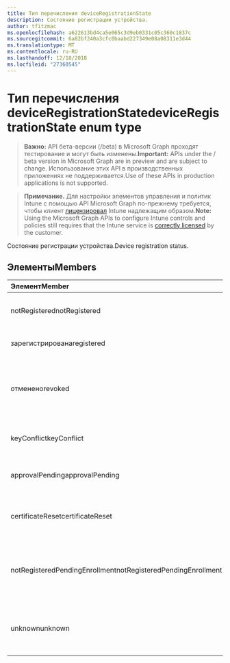 ```yaml
---
title: Тип перечисления deviceRegistrationState
description: Состояние регистрации устройства.
author: tfitzmac
ms.openlocfilehash: a622613bd4ca5e065c3d9eb0331c05c360c1837c
ms.sourcegitcommit: 6a82bf240a3cfc0baabd227349e08a08311e3d44
ms.translationtype: MT
ms.contentlocale: ru-RU
ms.lasthandoff: 12/18/2018
ms.locfileid: "27360545"
---
```

# <a name="deviceregistrationstate-enum-type"></a><span data-ttu-id="e03bd-103">Тип перечисления deviceRegistrationState</span><span class="sxs-lookup"><span data-stu-id="e03bd-103">deviceRegistrationState enum type</span></span>

> <span data-ttu-id="e03bd-104">**Важно:** API бета-версии (/beta) в Microsoft Graph проходят тестирование и могут быть изменены.</span><span class="sxs-lookup"><span data-stu-id="e03bd-104">**Important:** APIs under the / beta version in Microsoft Graph are in preview and are subject to change.</span></span> <span data-ttu-id="e03bd-105">Использование этих API в производственных приложениях не поддерживается.</span><span class="sxs-lookup"><span data-stu-id="e03bd-105">Use of these APIs in production applications is not supported.</span></span>

> <span data-ttu-id="e03bd-106">**Примечание.** Для настройки элементов управления и политик Intune с помощью API Microsoft Graph по-прежнему требуется, чтобы клиент [лицензировал](https://go.microsoft.com/fwlink/?linkid=839381) Intune надлежащим образом.</span><span class="sxs-lookup"><span data-stu-id="e03bd-106">**Note:** Using the Microsoft Graph APIs to configure Intune controls and policies still requires that the Intune service is [correctly licensed](https://go.microsoft.com/fwlink/?linkid=839381) by the customer.</span></span>

<span data-ttu-id="e03bd-107">Состояние регистрации устройства.</span><span class="sxs-lookup"><span data-stu-id="e03bd-107">Device registration status.</span></span>
## <a name="members"></a><span data-ttu-id="e03bd-108">Элементы</span><span class="sxs-lookup"><span data-stu-id="e03bd-108">Members</span></span>
|<span data-ttu-id="e03bd-109">Элемент</span><span class="sxs-lookup"><span data-stu-id="e03bd-109">Member</span></span>|<span data-ttu-id="e03bd-110">Значение</span><span class="sxs-lookup"><span data-stu-id="e03bd-110">Value</span></span>|<span data-ttu-id="e03bd-111">Описание</span><span class="sxs-lookup"><span data-stu-id="e03bd-111">Description</span></span>|
|:---|:---|:---|
|<span data-ttu-id="e03bd-112">notRegistered</span><span class="sxs-lookup"><span data-stu-id="e03bd-112">notRegistered</span></span>|<span data-ttu-id="e03bd-113">0</span><span class="sxs-lookup"><span data-stu-id="e03bd-113">0</span></span>|<span data-ttu-id="e03bd-114">Устройство не зарегистрирован.</span><span class="sxs-lookup"><span data-stu-id="e03bd-114">The device is not registered.</span></span>|
|<span data-ttu-id="e03bd-115">зарегистрирована</span><span class="sxs-lookup"><span data-stu-id="e03bd-115">registered</span></span>|<span data-ttu-id="e03bd-116">2</span><span class="sxs-lookup"><span data-stu-id="e03bd-116">2</span></span>|<span data-ttu-id="e03bd-117">Зарегистрированные устройства.</span><span class="sxs-lookup"><span data-stu-id="e03bd-117">The device is registered.</span></span>|
|<span data-ttu-id="e03bd-118">отменено</span><span class="sxs-lookup"><span data-stu-id="e03bd-118">revoked</span></span>|<span data-ttu-id="e03bd-119">3</span><span class="sxs-lookup"><span data-stu-id="e03bd-119">3</span></span>|<span data-ttu-id="e03bd-120">Устройства был заблокирован, очистить или не поддерживается.</span><span class="sxs-lookup"><span data-stu-id="e03bd-120">The device has been blocked, wiped or retired.</span></span>|
|<span data-ttu-id="e03bd-121">keyConflict</span><span class="sxs-lookup"><span data-stu-id="e03bd-121">keyConflict</span></span>|<span data-ttu-id="e03bd-122">4</span><span class="sxs-lookup"><span data-stu-id="e03bd-122">4</span></span>|<span data-ttu-id="e03bd-123">Устройство имеет конфликты ключа.</span><span class="sxs-lookup"><span data-stu-id="e03bd-123">The device has a key conflict.</span></span>|
|<span data-ttu-id="e03bd-124">approvalPending</span><span class="sxs-lookup"><span data-stu-id="e03bd-124">approvalPending</span></span>|<span data-ttu-id="e03bd-125">5</span><span class="sxs-lookup"><span data-stu-id="e03bd-125">5</span></span>|<span data-ttu-id="e03bd-126">Устройство ожидает утверждения.</span><span class="sxs-lookup"><span data-stu-id="e03bd-126">The device is pending approval.</span></span>|
|<span data-ttu-id="e03bd-127">certificateReset</span><span class="sxs-lookup"><span data-stu-id="e03bd-127">certificateReset</span></span>|<span data-ttu-id="e03bd-128">6</span><span class="sxs-lookup"><span data-stu-id="e03bd-128">6</span></span>|<span data-ttu-id="e03bd-129">Устройство сертификат был изменен.</span><span class="sxs-lookup"><span data-stu-id="e03bd-129">The device certificate has been reset.</span></span>|
|<span data-ttu-id="e03bd-130">notRegisteredPendingEnrollment</span><span class="sxs-lookup"><span data-stu-id="e03bd-130">notRegisteredPendingEnrollment</span></span>|<span data-ttu-id="e03bd-131">7</span><span class="sxs-lookup"><span data-stu-id="e03bd-131">7</span></span>|<span data-ttu-id="e03bd-132">Устройства не зарегистрирована и ожидающие заявок через Интернет.</span><span class="sxs-lookup"><span data-stu-id="e03bd-132">The device is not registered and pending enrollment.</span></span>|
|<span data-ttu-id="e03bd-133">unknown</span><span class="sxs-lookup"><span data-stu-id="e03bd-133">unknown</span></span>|<span data-ttu-id="e03bd-134">8</span><span class="sxs-lookup"><span data-stu-id="e03bd-134">8</span></span>|<span data-ttu-id="e03bd-135">Состояние регистрации устройства неизвестно.</span><span class="sxs-lookup"><span data-stu-id="e03bd-135">The device registration status is unknown.</span></span>|





